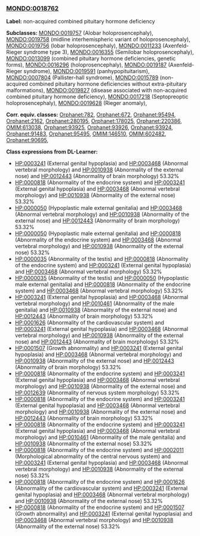 
### [MONDO:0018762](http://purl.obolibrary.org/obo/MONDO_0018762)
**Label:** non-acquired combined pituitary hormone deficiency

**Subclasses:** [MONDO:0019757](http://purl.obolibrary.org/obo/MONDO_0019757) (Alobar holoprosencephaly), [MONDO:0019758](http://purl.obolibrary.org/obo/MONDO_0019758) (midline interhemispheric variant of holoprosencephaly), [MONDO:0019756](http://purl.obolibrary.org/obo/MONDO_0019756) (lobar holoprosencephaly), [MONDO:0011233](http://purl.obolibrary.org/obo/MONDO_0011233) (Axenfeld-Rieger syndrome type 3), [MONDO:0016355](http://purl.obolibrary.org/obo/MONDO_0016355) (Semilobar holoprosencephaly), [MONDO:0013099](http://purl.obolibrary.org/obo/MONDO_0013099) (combined pituitary hormone deficiencies, genetic forms), [MONDO:0016296](http://purl.obolibrary.org/obo/MONDO_0016296) (holoprosencephaly), [MONDO:0019187](http://purl.obolibrary.org/obo/MONDO_0019187) (Axenfeld-Rieger syndrome), [MONDO:0019591](http://purl.obolibrary.org/obo/MONDO_0019591) (panhypopituitarism), [MONDO:0007804](http://purl.obolibrary.org/obo/MONDO_0007804) (Pallister-hall syndrome), [MONDO:0015789](http://purl.obolibrary.org/obo/MONDO_0015789) (non-acquired combined pituitary hormone deficiencies without extra-pituitary malformations), [MONDO:0019827](http://purl.obolibrary.org/obo/MONDO_0019827) (disease associated with non-acquired combined pituitary hormone deficiency), [MONDO:0017218](http://purl.obolibrary.org/obo/MONDO_0017218) (Septopreoptic holoprosencephaly), [MONDO:0019628](http://purl.obolibrary.org/obo/MONDO_0019628) (Rieger anomaly), 

**Corr. equiv. classes:** [Orphanet:782](http://www.orpha.net/ORDO/Orphanet_782), [Orphanet:672](http://www.orpha.net/ORDO/Orphanet_672), [Orphanet:95494](http://www.orpha.net/ORDO/Orphanet_95494), [Orphanet:2162](http://www.orpha.net/ORDO/Orphanet_2162), [Orphanet:280195](http://www.orpha.net/ORDO/Orphanet_280195), [Orphanet:178025](http://www.orpha.net/ORDO/Orphanet_178025), [Orphanet:220386](http://www.orpha.net/ORDO/Orphanet_220386), [OMIM:613038](http://purl.obolibrary.org/obo/OMIM_613038), [Orphanet:93925](http://www.orpha.net/ORDO/Orphanet_93925), [Orphanet:93926](http://www.orpha.net/ORDO/Orphanet_93926), [Orphanet:93924](http://www.orpha.net/ORDO/Orphanet_93924), [Orphanet:91483](http://www.orpha.net/ORDO/Orphanet_91483), [Orphanet:95495](http://www.orpha.net/ORDO/Orphanet_95495), [OMIM:146510](http://purl.obolibrary.org/obo/OMIM_146510), [OMIM:602482](http://purl.obolibrary.org/obo/OMIM_602482), [Orphanet:90695](http://www.orpha.net/ORDO/Orphanet_90695), 

**Class expressions from DL-Learner:**

- [HP:0003241](http://purl.obolibrary.org/obo/HP_0003241) (External genital hypoplasia) and [HP:0003468](http://purl.obolibrary.org/obo/HP_0003468) (Abnormal vertebral morphology) and [HP:0010938](http://purl.obolibrary.org/obo/HP_0010938) (Abnormality of the external nose) and [HP:0012443](http://purl.obolibrary.org/obo/HP_0012443) (Abnormality of brain morphology) 53.32%
- [HP:0000818](http://purl.obolibrary.org/obo/HP_0000818) (Abnormality of the endocrine system) and [HP:0003241](http://purl.obolibrary.org/obo/HP_0003241) (External genital hypoplasia) and [HP:0003468](http://purl.obolibrary.org/obo/HP_0003468) (Abnormal vertebral morphology) and [HP:0010938](http://purl.obolibrary.org/obo/HP_0010938) (Abnormality of the external nose) 53.32%
- [HP:0000050](http://purl.obolibrary.org/obo/HP_0000050) (Hypoplastic male external genitalia) and [HP:0003468](http://purl.obolibrary.org/obo/HP_0003468) (Abnormal vertebral morphology) and [HP:0010938](http://purl.obolibrary.org/obo/HP_0010938) (Abnormality of the external nose) and [HP:0012443](http://purl.obolibrary.org/obo/HP_0012443) (Abnormality of brain morphology) 53.32%
- [HP:0000050](http://purl.obolibrary.org/obo/HP_0000050) (Hypoplastic male external genitalia) and [HP:0000818](http://purl.obolibrary.org/obo/HP_0000818) (Abnormality of the endocrine system) and [HP:0003468](http://purl.obolibrary.org/obo/HP_0003468) (Abnormal vertebral morphology) and [HP:0010938](http://purl.obolibrary.org/obo/HP_0010938) (Abnormality of the external nose) 53.32%
- [HP:0000035](http://purl.obolibrary.org/obo/HP_0000035) (Abnormality of the testis) and [HP:0000818](http://purl.obolibrary.org/obo/HP_0000818) (Abnormality of the endocrine system) and [HP:0003241](http://purl.obolibrary.org/obo/HP_0003241) (External genital hypoplasia) and [HP:0003468](http://purl.obolibrary.org/obo/HP_0003468) (Abnormal vertebral morphology) 53.32%
- [HP:0000035](http://purl.obolibrary.org/obo/HP_0000035) (Abnormality of the testis) and [HP:0000050](http://purl.obolibrary.org/obo/HP_0000050) (Hypoplastic male external genitalia) and [HP:0000818](http://purl.obolibrary.org/obo/HP_0000818) (Abnormality of the endocrine system) and [HP:0003468](http://purl.obolibrary.org/obo/HP_0003468) (Abnormal vertebral morphology) 53.32%
- [HP:0003241](http://purl.obolibrary.org/obo/HP_0003241) (External genital hypoplasia) and [HP:0003468](http://purl.obolibrary.org/obo/HP_0003468) (Abnormal vertebral morphology) and [HP:0010461](http://purl.obolibrary.org/obo/HP_0010461) (Abnormality of the male genitalia) and [HP:0010938](http://purl.obolibrary.org/obo/HP_0010938) (Abnormality of the external nose) and [HP:0012443](http://purl.obolibrary.org/obo/HP_0012443) (Abnormality of brain morphology) 53.32%
- [HP:0001626](http://purl.obolibrary.org/obo/HP_0001626) (Abnormality of the cardiovascular system) and [HP:0003241](http://purl.obolibrary.org/obo/HP_0003241) (External genital hypoplasia) and [HP:0003468](http://purl.obolibrary.org/obo/HP_0003468) (Abnormal vertebral morphology) and [HP:0010938](http://purl.obolibrary.org/obo/HP_0010938) (Abnormality of the external nose) and [HP:0012443](http://purl.obolibrary.org/obo/HP_0012443) (Abnormality of brain morphology) 53.32%
- [HP:0001507](http://purl.obolibrary.org/obo/HP_0001507) (Growth abnormality) and [HP:0003241](http://purl.obolibrary.org/obo/HP_0003241) (External genital hypoplasia) and [HP:0003468](http://purl.obolibrary.org/obo/HP_0003468) (Abnormal vertebral morphology) and [HP:0010938](http://purl.obolibrary.org/obo/HP_0010938) (Abnormality of the external nose) and [HP:0012443](http://purl.obolibrary.org/obo/HP_0012443) (Abnormality of brain morphology) 53.32%
- [HP:0000818](http://purl.obolibrary.org/obo/HP_0000818) (Abnormality of the endocrine system) and [HP:0003241](http://purl.obolibrary.org/obo/HP_0003241) (External genital hypoplasia) and [HP:0003468](http://purl.obolibrary.org/obo/HP_0003468) (Abnormal vertebral morphology) and [HP:0010938](http://purl.obolibrary.org/obo/HP_0010938) (Abnormality of the external nose) and [HP:0012639](http://purl.obolibrary.org/obo/HP_0012639) (Abnormality of nervous system morphology) 53.32%
- [HP:0000818](http://purl.obolibrary.org/obo/HP_0000818) (Abnormality of the endocrine system) and [HP:0003241](http://purl.obolibrary.org/obo/HP_0003241) (External genital hypoplasia) and [HP:0003468](http://purl.obolibrary.org/obo/HP_0003468) (Abnormal vertebral morphology) and [HP:0010938](http://purl.obolibrary.org/obo/HP_0010938) (Abnormality of the external nose) and [HP:0012443](http://purl.obolibrary.org/obo/HP_0012443) (Abnormality of brain morphology) 53.32%
- [HP:0000818](http://purl.obolibrary.org/obo/HP_0000818) (Abnormality of the endocrine system) and [HP:0003241](http://purl.obolibrary.org/obo/HP_0003241) (External genital hypoplasia) and [HP:0003468](http://purl.obolibrary.org/obo/HP_0003468) (Abnormal vertebral morphology) and [HP:0010461](http://purl.obolibrary.org/obo/HP_0010461) (Abnormality of the male genitalia) and [HP:0010938](http://purl.obolibrary.org/obo/HP_0010938) (Abnormality of the external nose) 53.32%
- [HP:0000818](http://purl.obolibrary.org/obo/HP_0000818) (Abnormality of the endocrine system) and [HP:0002011](http://purl.obolibrary.org/obo/HP_0002011) (Morphological abnormality of the central nervous system) and [HP:0003241](http://purl.obolibrary.org/obo/HP_0003241) (External genital hypoplasia) and [HP:0003468](http://purl.obolibrary.org/obo/HP_0003468) (Abnormal vertebral morphology) and [HP:0010938](http://purl.obolibrary.org/obo/HP_0010938) (Abnormality of the external nose) 53.32%
- [HP:0000818](http://purl.obolibrary.org/obo/HP_0000818) (Abnormality of the endocrine system) and [HP:0001626](http://purl.obolibrary.org/obo/HP_0001626) (Abnormality of the cardiovascular system) and [HP:0003241](http://purl.obolibrary.org/obo/HP_0003241) (External genital hypoplasia) and [HP:0003468](http://purl.obolibrary.org/obo/HP_0003468) (Abnormal vertebral morphology) and [HP:0010938](http://purl.obolibrary.org/obo/HP_0010938) (Abnormality of the external nose) 53.32%
- [HP:0000818](http://purl.obolibrary.org/obo/HP_0000818) (Abnormality of the endocrine system) and [HP:0001507](http://purl.obolibrary.org/obo/HP_0001507) (Growth abnormality) and [HP:0003241](http://purl.obolibrary.org/obo/HP_0003241) (External genital hypoplasia) and [HP:0003468](http://purl.obolibrary.org/obo/HP_0003468) (Abnormal vertebral morphology) and [HP:0010938](http://purl.obolibrary.org/obo/HP_0010938) (Abnormality of the external nose) 53.32%



